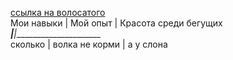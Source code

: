 [ссылка на волосатого](https://github.com/Syknapse/My-Learning-Tracker)  
Мои навыки | Мой опыт | Красота среди бегущих  
___________|____________|______________________  
сколько | волка не корми | а у слона
